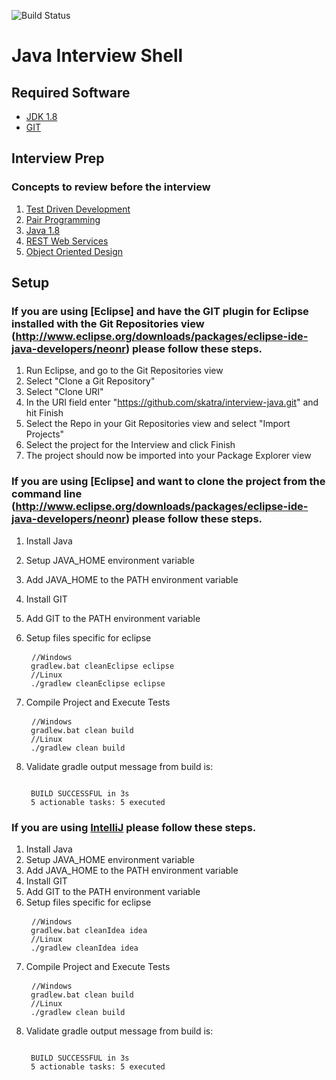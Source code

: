 ![Build Status](https://travis-ci.org/skatra/interview-java.svg?branch=master)
# Java Interview Shell
## Required Software
* [JDK 1.8](http://www.oracle.com/technetwork/java/javase/downloads/jdk8-downloads-2133151.html)
* [GIT](https://git-scm.com/downloads)

## Interview Prep
### Concepts to review before the interview
1. [Test Driven Development](http://butunclebob.com/ArticleS.UncleBob.TheThreeRulesOfTdd)
2. [Pair Programming](https://www.thoughtworks.com/insights/blog/effective-navigation-in-pair-programming)
3. [Java 1.8](http://www.oracle.com/technetwork/java/javase/8-whats-new-2157071.html)
4. [REST Web Services](https://www.thoughtworks.com/insights/blog/rest-api-design-resource-modeling)
5. [Object Oriented Design](http://butunclebob.com/ArticleS.UncleBob.PrinciplesOfOod)

## Setup

### If you are using [Eclipse] and have the GIT plugin for Eclipse installed with the Git Repositories view (http://www.eclipse.org/downloads/packages/eclipse-ide-java-developers/neonr) please follow these steps.

1. Run Eclipse, and go to the Git Repositories view
2. Select "Clone a Git Repository"
3. Select "Clone URI"
4. In the URI field enter "https://github.com/skatra/interview-java.git" and hit Finish
5. Select the Repo in your Git Repositories view and select "Import Projects"
6. Select the project for the Interview and click Finish
7. The project should now be imported into your Package Explorer view

### If you are using [Eclipse] and want to clone the project from the command line (http://www.eclipse.org/downloads/packages/eclipse-ide-java-developers/neonr) please follow these steps.

1. Install Java
2. Setup JAVA_HOME environment variable
3. Add JAVA_HOME to the PATH environment variable
4. Install GIT
5. Add GIT to the PATH environment variable
6. Setup files specific for eclipse
   
   <pre>
    <code>//Windows 
    gradlew.bat cleanEclipse eclipse
    //Linux
    ./gradlew cleanEclipse eclipse</code>
   </pre>
7. Compile Project and Execute Tests
   <pre>
    <code>//Windows
    gradlew.bat clean build
    //Linux
    ./gradlew clean build</code>
   </pre>
8. Validate gradle output message from build is:
   <pre>
   <code>
    BUILD SUCCESSFUL in 3s
    5 actionable tasks: 5 executed</code>
   </pre>
   
### If you are using [IntelliJ](https://www.jetbrains.com/idea/) please follow these steps.

1. Install Java
2. Setup JAVA_HOME environment variable
3. Add JAVA_HOME to the PATH environment variable
4. Install GIT
5. Add GIT to the PATH environment variable
6. Setup files specific for eclipse
   <pre>
    <code>//Windows
    gradlew.bat cleanIdea idea
    //Linux
    ./gradlew cleanIdea idea</code>
   </pre>
7. Compile Project and Execute Tests
   <pre>
    <code>//Windows
    gradlew.bat clean build
    //Linux
    ./gradlew clean build</code>
   </pre>
8. Validate gradle output message from build is:
   <pre>
   <code>
    BUILD SUCCESSFUL in 3s
    5 actionable tasks: 5 executed</code>
   </pre>

